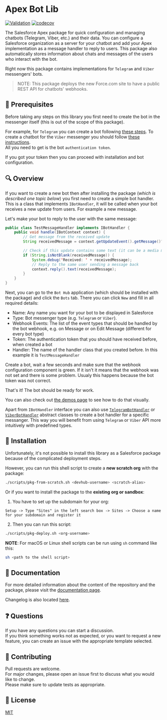 # Apex Bot Lib

[![Validation](https://github.com/IlyaMatsuev/Apex-ChatBot-Hub/actions/workflows/validation.yml/badge.svg)](https://github.com/IlyaMatsuev/Apex-ChatBot-Hub/actions/workflows/validation.yml)
[![codecov](https://codecov.io/gh/IlyaMatsuev/Apex-ChatBot-Hub/branch/main/graph/badge.svg?token=BFDV73QRJW)](https://codecov.io/gh/IlyaMatsuev/Apex-ChatBot-Hub)

The Salesforce Apex package for quick configuration and managing chatbots (Telegram, Viber, etc.) and their data. You can configure a Salesforce organization as a server for your chatbot and add your Apex implementation as a message handler to reply to users. This package also automatically stores information about chats and messages of the users who interact with the bot.

Right now this package contains implementations for `Telegram` and `Viber` messengers' bots.

> NOTE: This package deploys the new Force.com site to have a public REST API for chatbots' webhooks.

## 🤔 Prerequisites

Before taking any steps on this library you first need to create the bot in the messenger itself (this is out of the scope of this package).

For example, for `Telegram` you can create a bot following [these steps](https://core.telegram.org/bots#3-how-do-i-create-a-bot). To create a chatbot for the `Viber` messenger you should follow [these instructions](https://developers.viber.com/docs/api/rest-bot-api/#get-started).  
All you need to get is the bot `authentication token`.

If you got your token then you can proceed with installation and bot configuration.

## 🔍 Overview

If you want to create a new bot then after installing the package (_which is described one topic below_) you first need to create a simple bot handler. This is a class that implements `IBotHandler`, it will be called when your bot receives a new update from users. For example a new message.

Let's make your bot to reply to the user with the same message:

```java
public class TestMessageHandler implements IBotHandler {
    public void handle(IBotContext context) {
        // Get message from the received update
        String receivedMessage = context.getUpdateEvent().getMessage()?.getText();

        // Check if this update contains some text (it can be a media message or some other update type)
        if (String.isNotBlank(receivedMessage)) {
            System.debug('Received: ' + receivedMessage);
            // Reply to the same user sending a message back
            context.reply().text(receivedMessage);
        }
    }
}
```

Next, you can go to the `Bot Hub` application (which should be installed with the package) and click the `Bots` tab. There you can click `New` and fill in all required details:

- Name: Any name you want for your bot to be displayed in Salesforce
- Type: Bot messenger type (e.g. `Telegram` or `Viber`).
- Webhook Events: The list of the event types that should be handled by the bot webhook, e.g. on Message or on Edit Message (different for every bot type)
- Token: The authentication token that you should have received before, when created a bot
- Handler: The name of the handler class that you created before. In this example it is `TestMessageHandler`

Create a bot, wait a few seconds and make sure that the webhook configuration component is green. If it isn't it means that the webhook was not set and there is some problem. Usualy this happens because the bot token was not correct.

That's it! The bot should be ready for work.

You can also check out [the demos page](https://ilyamatsuev.github.io/Apex-ChatBot-Hub/#/demos) to see how to do that visually.

Apart from `IBotHandler` interface you can also use [`TelegramBotHandler`](https://ilyamatsuev.github.io/Apex-ChatBot-Hub/#/types?id=telegrambothandler) or [`ViberBotHandler`](https://ilyamatsuev.github.io/Apex-ChatBot-Hub/#/types?id=viberbothandler) abstract classes to create a bot handler for a specific messanger. This way you will benefit from using `Telegram` or `Viber` API more intuitively with predefined types.

## 🚀 Installation

Unfortunately, it's not possible to install this library as a Salesforce package because of the complicated deployment steps.

However, you can run this shell script to create a **new scratch org** with the package:

```sh
./scripts/pkg-from-scratch.sh <devhub-username> <scratch-alias>
```

Or if you want to install the package to the **existing org or sandbox**:

1. You have to set up the subdomain for your org:

```
Setup -> Type "Sites" in the left search box -> Sites -> Choose a name for your subdomain and register it
```

2. Then you can run this script:

```sh
./scripts/pkg-deploy.sh <org-username>
```

**NOTE**: For macOS or Linux shell scripts can be run using `sh` command like this:

```sh
sh <path to the shell script>
```

## 📝 Documentation

For more detailed information about the content of the repository and the package, please visit the [documentation page](https://ilyamatsuev.github.io/Apex-ChatBot-Hub/).

Changelog is also located [here](https://ilyamatsuev.github.io/Apex-ChatBot-Hub/#/changelog).

## ❓ Questions

If you have any questions you can start a discussion.  
If you think something works not as expected, or you want to request a new feature, you can create an issue with the appropriate template selected.

## 🤝 Contributing

Pull requests are welcome.  
For major changes, please open an issue first to discuss what you would like to change.  
Please make sure to update tests as appropriate.

## 🪪 License

[MIT](LICENSE)
